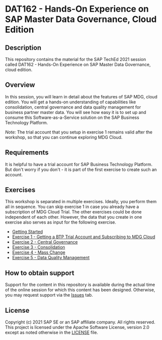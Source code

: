 # DAT162 - Hands-On Experience on SAP Master Data Governance, Cloud Edition

## Description

This repository contains the material for the SAP TechEd 2021 session called DAT162 - Hands-On Experience on SAP Master Data Governance, cloud edition.  

## Overview

In this session, you will learn in detail about the features of SAP MDG, cloud edition. You will get a hands-on understanding of capabilities like consolidation, central governance and data quality management for business partner master data. You will see how easy it is to set up and consume this Software-as-a-Service solution on the SAP Business Technology Platform.​

_Note:_ The trial account that you setup in exercise 1 remains valid after the workshop, so that you can continue exploring MDG Cloud.

## Requirements

It is helpful to have a trial account for SAP Business Technology Platform. But don't worry if you don't - it is part of the first exercise to create such an account.

## Exercises

This workshop is separated in multiple exercises. Ideally, you perform them all in sequence. You can skip exercise 1 in case you already have a subscription of MDG Cloud Trial. The other exercises could be done independent of each other. However, the data that you create in one exercise also serves as input for the following exercise.

- [Getting Started](exercises/ex0/)
- [Exercise 1 - Getting a BTP Trial Account and Subscribing to MDG Cloud](exercises/ex1/)
- [Exercise 2 - Central Governance](exercises/ex2/)
- [Exercise 3 - Consolidation](exercises/ex3/)
- [Exercise 4 - Mass Change](exercises/ex4/)
- [Exercise 5 - Data Quality Management](exercises/ex5/)

## How to obtain support

Support for the content in this repository is available during the actual time of the online session for which this content has been designed. Otherwise, you may request support via the [Issues](../../issues) tab.

## License

Copyright (c) 2021 SAP SE or an SAP affiliate company. All rights reserved. This project is licensed under the Apache Software License, version 2.0 except as noted otherwise in the [LICENSE](LICENSES/Apache-2.0.txt) file.
